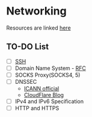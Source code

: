 # Networking

Resources are linked [here](/Resources.md)

## TO-DO List

- [ ] [SSH](https://tools.ietf.org/html/rfc4253)
- [ ] Domain Name System - [RFC](https://tools.ietf.org/html/rfc1034)
- [ ] SOCKS Proxy(SOCKS4, 5)
- [ ] DNSSEC
	* [ICANN official](https://www.icann.org/resources/pages/dnssec-qaa-2014-01-29-en)
	* [CloudFlare Blog](https://www.cloudflare.com/dns/dnssec/how-dnssec-works/)
- [ ] IPv4 and IPv6 Specification
- [ ] HTTP and HTTPS
